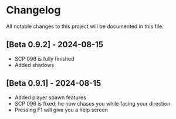 # Changelog

All notable changes to this project will be documented in this file.
## [Beta 0.9.2] - 2024-08-15
- SCP 096 is fully finished
- Added shadows

## [Beta 0.9.1] - 2024-08-15
- Added player spawn features
- SCP 096 is fixed, he now chases you while facing your direction
- Pressing F1 will give you a help screen
